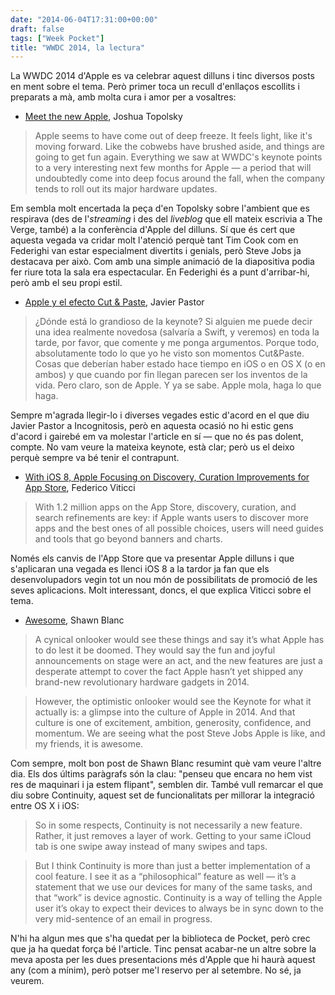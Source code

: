 ```yaml
---
date: "2014-06-04T17:31:00+00:00"
draft: false
tags: ["Week Pocket"]
title: "WWDC 2014, la lectura"
---
```

La WWDC 2014 d'Apple es va celebrar aquest dilluns i tinc diversos posts en ment sobre el tema. Però primer toca un recull d'enllaços escollits i preparats a mà, amb molta cura i amor per a vosaltres:

- [Meet the new Apple](http://www.theverge.com/2014/6/3/5776030/meet-the-new-apple), Joshua Topolsky

> Apple seems to have come out of deep freeze. It feels light, like it's moving forward. Like the cobwebs have brushed aside, and things are going to get fun again. Everything we saw at WWDC's keynote points to a very interesting next few months for Apple — a period that will undoubtedly come into deep focus around the fall, when the company tends to roll out its major hardware updates. 

Em sembla molt encertada la peça d'en Topolsky sobre l'ambient que es respirava (des de l'*streaming* i des del *liveblog* que ell mateix escrivia a The Verge, també) a la conferència d'Apple del dilluns. Sí que és cert que aquesta vegada va cridar molt l'atenció perquè tant Tim Cook com en Federighi van estar especialment divertits i genials, però Steve Jobs ja destacava per això. Com amb una simple animació de la diapositiva podia fer riure tota la sala era espectacular. En Federighi és a punt d'arribar-hi, però amb el seu propi estil.

- [Apple y el efecto Cut & Paste](http://www.javipas.com/2014/06/03/apple-y-el-efecto-cut-paste/), Javier Pastor

> ¿Dónde está lo grandioso de la keynote? Si alguien me puede decir una idea realmente novedosa (salvaría a Swift, y veremos) en toda la tarde, por favor, que comente y me ponga argumentos. Porque todo, absolutamente todo lo que yo he visto son momentos Cut&Paste. Cosas que deberían haber estado hace tiempo en iOS o en OS X (o en ambos) y que cuando por fin llegan parecen ser los inventos de la vida. Pero claro, son de Apple. Y ya se sabe. Apple mola, haga lo que haga.

Sempre m'agrada llegir-lo i diverses vegades estic d'acord en el que diu Javier Pastor a Incognitosis, però en aquesta ocasió no hi estic gens d'acord i gairebé em va molestar l'article en sí — que no és pas dolent, compte. No vam veure la mateixa keynote, està clar; però us el deixo perquè sempre va bé tenir el contrapunt.

- [With iOS 8, Apple Focusing on Discovery, Curation Improvements for App Store](http://www.macstories.net/stories/with-ios-8-apple-focusing-on-discovery-curation-improvements-for-app-store/), Federico Viticci

> With 1.2 million apps on the App Store, discovery, curation, and search refinements are key: if Apple wants users to discover more apps and the best ones of all possible choices, users will need guides and tools that go beyond banners and charts. 

Només els canvis de l'App Store que va presentar Apple dilluns i que s'aplicaran una vegada es llenci iOS 8 a la tardor ja fan que els desenvolupadors vegin tot un nou món de possibilitats de promoció de les seves aplicacions. Molt interessant, doncs, el que explica Viticci sobre el tema.

- [Awesome](http://shawnblanc.net/2014/06/awesome/), Shawn Blanc

> A cynical onlooker would see these things and say it’s what Apple has to do lest it be doomed. They would say the fun and joyful announcements on stage were an act, and the new features are just a desperate attempt to cover the fact Apple hasn’t yet shipped any brand-new revolutionary hardware gadgets in 2014.

> However, the optimistic onlooker would see the Keynote for what it actually is: a glimpse into the culture of Apple in 2014. And that culture is one of excitement, ambition, generosity, confidence, and momentum. We are seeing what the post Steve Jobs Apple is like, and my friends, it is awesome.

Com sempre, molt bon post de Shawn Blanc resumint què vam veure l'altre dia. Els dos últims paràgrafs són la clau: "penseu que encara no hem vist res de maquinari i ja estem flipant", semblen dir. També vull remarcar el que diu sobre Continuity, aquest set de funcionalitats per millorar la integració entre OS X i iOS: 

> So in some respects, Continuity is not necessarily a new feature. Rather, it just removes a layer of work. Getting to your same iCloud tab is one swipe away instead of many swipes and taps.

> But I think Continuity is more than just a better implementation of a cool feature. I see it as a “philosophical” feature as well — it’s a statement that we use our devices for many of the same tasks, and that “work” is device agnostic. Continuity is a way of telling the Apple user it’s okay to expect their devices to always be in sync down to the very mid-sentence of an email in progress.

N'hi ha algun mes que s'ha quedat per la biblioteca de Pocket, però crec que ja ha quedat força bé l'article. Tinc pensat acabar-ne un altre sobre la meva aposta per les dues presentacions més d'Apple que hi haurà aquest any (com a mínim), però potser me'l reservo per al setembre. No sé, ja veurem.
